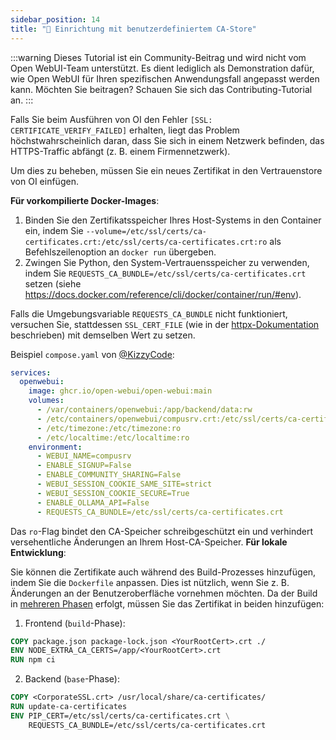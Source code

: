 ```yaml
---
sidebar_position: 14
title: "🛃 Einrichtung mit benutzerdefiniertem CA-Store"
---
```


:::warning
Dieses Tutorial ist ein Community-Beitrag und wird nicht vom Open WebUI-Team unterstützt. Es dient lediglich als Demonstration dafür, wie Open WebUI für Ihren spezifischen Anwendungsfall angepasst werden kann. Möchten Sie beitragen? Schauen Sie sich das Contributing-Tutorial an.
:::

Falls Sie beim Ausführen von OI den Fehler `[SSL: CERTIFICATE_VERIFY_FAILED]` erhalten, liegt das Problem höchstwahrscheinlich daran, dass Sie sich in einem Netzwerk befinden, das HTTPS-Traffic abfängt (z. B. einem Firmennetzwerk).

Um dies zu beheben, müssen Sie ein neues Zertifikat in den Vertrauenstore von OI einfügen.

**Für vorkompilierte Docker-Images**:

1. Binden Sie den Zertifikatsspeicher Ihres Host-Systems in den Container ein, indem Sie `--volume=/etc/ssl/certs/ca-certificates.crt:/etc/ssl/certs/ca-certificates.crt:ro` als Befehlszeilenoption an `docker run` übergeben.
2. Zwingen Sie Python, den System-Vertrauensspeicher zu verwenden, indem Sie `REQUESTS_CA_BUNDLE=/etc/ssl/certs/ca-certificates.crt` setzen (siehe https://docs.docker.com/reference/cli/docker/container/run/#env).

Falls die Umgebungsvariable `REQUESTS_CA_BUNDLE` nicht funktioniert, versuchen Sie, stattdessen `SSL_CERT_FILE` (wie in der [httpx-Dokumentation](https://www.python-httpx.org/environment_variables/#ssl_cert_file) beschrieben) mit demselben Wert zu setzen.

Beispiel `compose.yaml` von [@KizzyCode](https://github.com/open-webui/open-webui/issues/1398#issuecomment-2258463210):

```yaml
services:
  openwebui:
    image: ghcr.io/open-webui/open-webui:main
    volumes:
      - /var/containers/openwebui:/app/backend/data:rw
      - /etc/containers/openwebui/compusrv.crt:/etc/ssl/certs/ca-certificates.crt:ro
      - /etc/timezone:/etc/timezone:ro
      - /etc/localtime:/etc/localtime:ro
    environment:
      - WEBUI_NAME=compusrv
      - ENABLE_SIGNUP=False
      - ENABLE_COMMUNITY_SHARING=False
      - WEBUI_SESSION_COOKIE_SAME_SITE=strict
      - WEBUI_SESSION_COOKIE_SECURE=True
      - ENABLE_OLLAMA_API=False
      - REQUESTS_CA_BUNDLE=/etc/ssl/certs/ca-certificates.crt
```

Das `ro`-Flag bindet den CA-Speicher schreibgeschützt ein und verhindert versehentliche Änderungen an Ihrem Host-CA-Speicher.
**Für lokale Entwicklung**:

Sie können die Zertifikate auch während des Build-Prozesses hinzufügen, indem Sie die `Dockerfile` anpassen. Dies ist nützlich, wenn Sie z. B. Änderungen an der Benutzeroberfläche vornehmen möchten.
Da der Build in [mehreren Phasen](https://docs.docker.com/build/building/multi-stage/) erfolgt, müssen Sie das Zertifikat in beiden hinzufügen:

1. Frontend (`build`-Phase):

```dockerfile
COPY package.json package-lock.json <YourRootCert>.crt ./
ENV NODE_EXTRA_CA_CERTS=/app/<YourRootCert>.crt
RUN npm ci
```

2. Backend (`base`-Phase):

```dockerfile
COPY <CorporateSSL.crt> /usr/local/share/ca-certificates/
RUN update-ca-certificates
ENV PIP_CERT=/etc/ssl/certs/ca-certificates.crt \
    REQUESTS_CA_BUNDLE=/etc/ssl/certs/ca-certificates.crt
```
